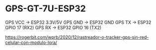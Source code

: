 # GPS-GT-7U-ESP32



GPS VCC → ESP32 3.3V/5V
GPS GND → ESP32 GND
GPS TX → ESP32 GPIO 17 (RX2)
GPS RX → ESP32 GPIO 16 (TX2)

https://rogerbit.com/wprb/2020/12/rastreador-o-tracker-gps-sin-red-celular-con-modulo-lora/


